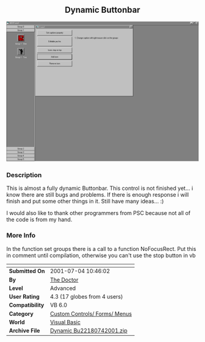 ﻿<div align="center">

## Dynamic Buttonbar

<img src="PIC200174522448543.gif">
</div>

### Description

This is almost a fully dynamic Buttonbar. This control is not finished yet... i know there are still bugs and problems. If there is enough response i will finish and put some other things in it. Still have many ideas... :)

I would also like to thank other programmers from PSC because not all of the code is from my hand.
 
### More Info
 
In the function set groups there is a call to a function NoFocusRect. Put this in comment until compilation, otherwise you can't use the stop button in vb


<span>             |<span>
---                |---
**Submitted On**   |2001-07-04 10:46:02
**By**             |[The Doctor](https://github.com/Planet-Source-Code/PSCIndex/blob/master/ByAuthor/the-doctor.md)
**Level**          |Advanced
**User Rating**    |4.3 (17 globes from 4 users)
**Compatibility**  |VB 6\.0
**Category**       |[Custom Controls/ Forms/  Menus](https://github.com/Planet-Source-Code/PSCIndex/blob/master/ByCategory/custom-controls-forms-menus__1-4.md)
**World**          |[Visual Basic](https://github.com/Planet-Source-Code/PSCIndex/blob/master/ByWorld/visual-basic.md)
**Archive File**   |[Dynamic Bu22180742001\.zip](https://github.com/Planet-Source-Code/the-doctor-dynamic-buttonbar__1-24712/archive/master.zip)








